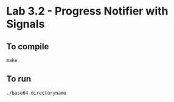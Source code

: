 Lab 3.2 - Progress Notifier with Signals
===================

To compile
---------------------------------------
```
make
```

To run
---------------------------------------
```
./base64 directoryname
```